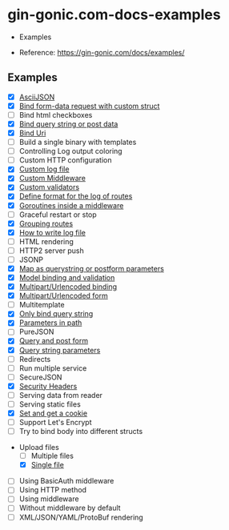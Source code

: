 # gin-gonic.com-docs-examples

- Examples

- Reference: https://gin-gonic.com/docs/examples/


## Examples

- [x] [AsciiJSON](https://github.com/thanhlt-1007/gin-gonic.com-docs-examples-ascii-json)
- [x] [Bind form-data request with custom struct](https://github.com/thanhlt-1007/gin-gonic.com-docs-examples-bind-form-data-request-with-custom-struct)
- [ ] Bind html checkboxes
- [x] [Bind query string or post data](https://github.com/thanhlt-1007/gin-gonic.com-docs-examples-bind-query-or-post)
- [x] [Bind Uri](https://github.com/thanhlt-1007/gin-gonic.com-docs-examples-bind-uri)
- [ ] Build a single binary with templates
- [ ] Controlling Log output coloring
- [ ] Custom HTTP configuration
- [x] [Custom log file](https://github.com/thanhlt-1007/gin-gonic.com-docs-examples-custom-log-format)
- [x] [Custom Middleware](https://github.com/thanhlt-1007/gin-gonic.com-docs-examples-custom-middleware)
- [x] [Custom validators](https://github.com/thanhlt-1007/gin-gonic.com-docs-examples-custom-validators)
- [x] [Define format for the log of routes](https://github.com/thanhlt-1007/gin-gonic.com-docs-examples-define-format-for-the-log-of-routes)
- [x] [Goroutines inside a middleware](https://github.com/thanhlt-1007/gin-gonic.com-docs-examples-goroutines-inside-a-middleware)
- [ ] Graceful restart or stop
- [x] [Grouping routes](https://github.com/thanhlt-1007/gin-gonic.com-docs-examples-grouping-routes)
- [x] [How to write log file](https://github.com/thanhlt-1007/gin-gonic.com-docs-examples-write-log)
- [ ] HTML rendering
- [ ] HTTP2 server push
- [ ] JSONP
- [x] [Map as querystring or postform parameters](https://github.com/thanhlt-1007/gin-gonic.com-docs-examples-map-as-querystring-or-postform)
- [x] [Model binding and validation](https://github.com/thanhlt-1007/gin-gonic.com-docs-examples-binding-and-validation)
- [x] [Multipart/Urlencoded binding](https://github.com/thanhlt-1007/gin-gonic.com-docs-examples-multipart-urlencoded-binding)
- [x] [Multipart/Urlencoded form](https://github.com/thanhlt-1007/gin-gonic.com-docs-examples-multipart-urlencoded-form)
- [ ] Multitemplate
- [x] [Only bind query string](https://github.com/thanhlt-1007/gin-gonic.com-docs-examples-only-bind-query-string)
- [x] [Parameters in path](https://github.com/thanhlt-1007/gin-gonic.com-docs-examples-param-in-path)
- [ ] PureJSON
- [x] [Query and post form](https://github.com/thanhlt-1007/gin-gonic.com-docs-examples-query-and-post-form)
- [x] [Query string parameters](https://github.com/thanhlt-1007/gin-gonic.com-docs-examples-querystring-param)
- [ ] Redirects
- [ ] Run multiple service
- [ ] SecureJSON
- [x] [Security Headers](https://github.com/thanhlt-1007/gin-gonic.com-docs-examples-security-headers)
- [ ] Serving data from reader
- [ ] Serving static files
- [x] [Set and get a cookie](https://github.com/thanhlt-1007/gin-gonic.com-docs-examples-cookie)
- [ ] Support Let's Encrypt
- [ ] Try to bind body into different structs
- Upload files
  - [ ] Multiple files
  - [x] [Single file](https://github.com/thanhlt-1007/gin-gonic.com-docs-examples-upload-file-single-file)
- [ ] Using BasicAuth middleware
- [ ] Using HTTP method
- [ ] Using middleware
- [ ] Without middleware by default
- [ ] XML/JSON/YAML/ProtoBuf rendering
